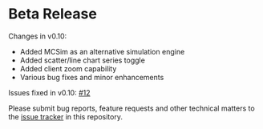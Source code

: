 # Beta Release

Changes in v0.10:

* Added MCSim as an alternative simulation engine
* Added scatter/line chart series toggle
* Added client zoom capability
* Various bug fixes and minor enhancements

Issues fixed in v0.10: [#12](https://github.com/GMPtk/RVis/issues/12)

Please submit bug reports, feature requests and other technical matters to the [issue tracker](https://github.com/GMPtk/RVis/issues) in this repository.
